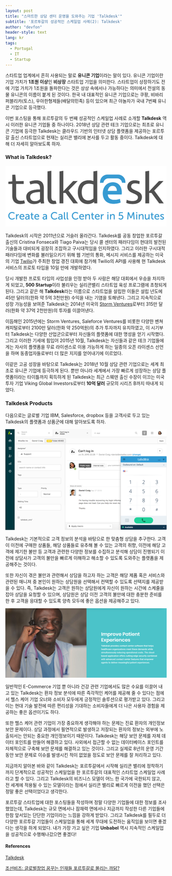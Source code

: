 ```yaml
---
layout: post
title: "스마트한 상담 센터 운영을 도와주는 기업 'Talkdesk'"
subtitle: '포르투갈의 성공적인 스케일업 사례(2): Talkdesk'
author: "devfon"
header-style: text
lang: kr
tags:
  - Portugal
  - IT
  - Startup
---
```


스타트업 업계에서 흔히 사용되는 말로 **유니콘 기업**이라는 말이 있다. 유니콘 기업이란 기업 가치가 **1조원 이상**인 **비상장** 스타트업 기업을 의미한다. 스타트업이 상장하기도 전에 기업 가치가 1조원을 돌파한다는 것은 상상 속에서나 가능하다는 의미에서 전설의 동물 유니콘의 이름이 붙게 된 것이다. 한국 내 대표적인 유니콘 기업으로는 쿠팡, 비바리퍼블리카(토스), 우아한형제들(배달의민족) 등이 있으며 최근 야놀자가 국내 7번째 유니콘 기업으로 등극했다.

이번 포스팅을 통해 포르투갈의 두 번째 성공적인 스케일업 사례로 소개할 **Talkdesk** 역시 이러한 유니콘 기업들 중 하나이다. 2018년 상담 관련 테크 기업으로는 최초로 유니콘 기업에 등극한 Talkdesk는 클라우드 기반의 인터넷 상담 플랫폼을 제공하는 포르투갈 출신 스타트업으로 현재는 실리콘 밸리에 본사를 두고 활동 중이다. Talkdesk에 대해 더 자세히 알아보도록 하자.


### What is Talkdesk?
![](/img/in-post/talk-logo.png)

Talkdesk의 시작은 2011년으로 거슬러 올라간다. Talkdesk를 공동 창업한 포르투갈 출신의 Cristina Fonseca와 Tiago Paiva는 당시 콜 센터의 패러다임이 현대의 발전된 기술들과 대비되게 굉장히 조잡하고 구시대적임을 인지하였다. 그리고 이러한 구시대적 패러다임에 변화를 불러일으키기 위해 웹 기반의 통화, 메시지 서비스를 제공하는 미국의 기업 [Twilio](https://www.twilio.com/)가 주최한 창업 경진 대회에 참가해 Twilio의 API를 사용해 현 Talkdesk 서비스의 프로토 타입을 10일 만에 개발하였다.

당시 개발한 프로토 타입의 사업성을 인정 받아 두 사람은 해당 대회에서 우승을 차지하게 되었고, **500 Startup**이라 불리우는 실리콘밸리 스타트업 육성 프로그램에 초청되게 된다. 그리고 같은 해 **Talkdesk**라는 이름으로 스타트업을 설립한 이들은 설립 년도에 45만 달러의(한화 약 5억 3천만원) 수익을 내는 기염을 토해낸다. 그리고 지속적으로 성장 가능성을 보여준 Talkdesk는 2014년 미국의 [Storm Ventures](https://www.stormventures.com/)로부터 315만 달러(한화 약 37억 2천만원)의 투자를 이끌어낸다.

이듬해인 2015년에는 Storm Ventures, Saleforce Ventures를 비롯한 다양한 벤쳐 캐피털로부터 2100만 달러(한화 약 250억원)의 추가 투자까지 유치하였고, 이 시기부터 Talkdesk는 다양한 산업군으로부터 자신들의 플랫폼에 대한 명성을 얻기 시작했다. 그리고 이러한 기세에 힘입어 2015년 10월, Talkdesk는 자신들과 같은 테크 기업들에게는 자사의 플랫폼을 무료 라이센스로 이용 가능하게 하는 일종의 오픈 라이센스 선언을 하며 동종업자들로부터 더 많은 지지를 얻어내기에 이르었다.

이같은 고공 성장을 바탕으로 Talkdesk는 2018년 10월 상담 관련 기업으로는 세계 최초로 유니콘 기업에 등극하게 된다. 뿐만 아니라 세계에서 가장 빠르게 성장하는 상담 플랫폼이라는 타이틀까지 획득하게 된 Talkdesk는 최근 스웨덴 출신 수장이 이끄는 미국 투자 기업 Viking Global Investors로부터 **10억 달러** 규모의 시리즈 B까지 따내게 되었다.


### Talkdesk Products
다음으로는 글로벌 기업 IBM, Salesforce, dropbox 등을 고객사로 두고 있는 Talkdesk의 플랫폼과 상품군에 대해 알아보도록 하자.

![](/img/in-post/td-site.png)

Talkdesk는 기본적으로 고객 정보의 분석을 바탕으로 한 맞춤형 상담을 추구한다. 고객이 이전에 구매한 상품들, 해당 상품들로 유추해 볼 수 있는 고객의 취향, 이전에 해당 고객에 제기한 불만 등 고객과 관련한 다양한 정보를 수집하고 분석해 상담이 진행되기 이전에 상담사가 고객의 불만을 빠르게 이해하고 해소할 수 있도록 도와주는 플랫폼을 제공해주는 것이다.

또한 자신이 겪은 불만과 관련해서 상담을 하고자 하는 고객은 해당 제품 혹은 서비스와 관련된 매니져 중 본인이 원하는 상담원을 선택해서 컨택할 수 있도록 선택지를 제공받을 수 있다. 즉, Talkdesk는 고객은 원하는 상담원에게 자신이 원하는 시간에 스케줄을 잡아 상담을 요청할 수 있으며, 상담원은 상담 이전 고객의 불만에 대한 충분한 준비를 한 후 고객을 응대할 수 있도록 양측 모두에 좋은 옵션을 제공해주고 있다.

![](/img/in-post/hc.png)

일반적인 E-Commerce 기업 뿐 아니라 건강 관련 기업에서도 많은 수요를 이끌어 내고 있는 Talkdesk는 환자 정보 분석에 따른 즉각적인 케어를 제공해 줄 수 있다는 점에서 헬스 케어 기업 오너와 소비자 모두에게 긍정적인 솔루션으로 평가받고 있다. 그리고 이는 현대 기술 발전에 따른 편리성을 기대하는 소비자들에게 더 나은 사용자 경험을 제공하는 좋은 옵션이기도 하다.

또한 헬스 케어 관련 기업이 가장 중요하게 생각해야 하는 문제는 진료 환자의 개인정보 보안 문제이다. 상담 과정에서 필연적으로 발생하고 저장되는 환자의 정보는 외부에 노출되서는 안되는 중요한 개인정보이기 때문이다. Talkdesk는 해당 보안 문제를 자체 데이터 포인트를 만들어 해결하고 있다. 사외에서 접근할 수 없는 데이터베이스 포인트를 자체적으로 구축해 보안 문제를 해결하고 있는 것이다. 그리고 실제로 8년의 운영 기간 동안 보안 문제로 이슈를 발생시킨 적이 없었을 정도로 보안 문제를 잘 처리하고 있다.

지금까지 알아본 바와 같이 Talkdesk는 포르투갈에서 시작해 실리콘 밸리에 정착하기까지 단계적으로 성공적인 스케일업을 한 포르투갈의 대표적인 스타트업 스케일업 사례라고 할 수 있다. 그리고 Talkdesk의 비즈니스 모델이 어느 한 국가에 국한되지 않고, 전 세계에 적용될 수 있는 모델이라는 점에서 실리콘 밸리로 빠르게 이전을 했던 선택은 정말 좋은 선택이었다고 생각한다.

포르투갈 스타트업에 대한 포스팅들을 작성하며 정말 다양한 기업들에 대한 정보를 조사했었는데, Talkdesk는 규모 면에서나 잠재력 면에서나 지금까지 작성한 다른 기업들에 한참 앞서있는 단단한 기업이라는 느낌을 강하게 받았다. 그리고 Talkdesk를 필두로 더 다양한 포르투갈 기업들이 스케일업을 통해 세계 무대에 도전하는 움직임을 보이면 좋겠다는 생각을 하게 되었다. 내가 가장 가고 싶은 기업 **Unbabel** 역시 지속적인 스케일업을 성공적으로 수행해나갔으면 좋겠다!


#### References
[Talkdesk](https://www.talkdesk.com/)

[조선비즈: 글로벌창업 꿈꾸는 인재들 포르투갈로 몰리는 까닭?
](http://biz.chosun.com/site/data/html_dir/2017/01/22/2017012201479.html)